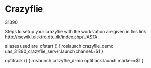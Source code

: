 # Crazyflie
31390

Steps to setup your crazyflie with the workstation are given in this link
http://rsewiki.elektro.dtu.dk/index.php/UASTA

aliases used are:
cfstart () {
  roslaunch crazyflie_demo uas_31390_crazyflie_server.launch channel:=$1
}

optitrack () {
  roslaunch crazyflie_demo optitrack.launch marker:=$1
}
